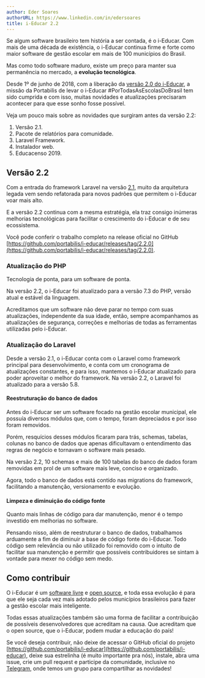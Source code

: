 ```yaml
---
author: Eder Soares
authorURL: https://www.linkedin.com/in/edersoares
title: i-Educar 2.2
---
```


Se algum software brasileiro tem história a ser contada, é o i-Educar. Com mais de uma década de existência, o i-Educar 
continua firme e forte como maior software de gestão escolar em mais de 100 municípios do Brasil.

Mas como todo software maduro, existe um preço para manter sua permanência no mercado, a **evolução tecnológica**.

<!--truncate-->

Desde 1º de junho de 2018, com a liberação da [versão 2.0 do i-Educar](https://www.youtube.com/watch?v=1C3473KxIeM), a
missão da Portabilis de levar o i-Educar #PorTodasAsEscolasDoBrasil tem sido cumprida e com isso, muitas novidades e 
atualizações precisaram acontecer para que esse sonho fosse possível.

Veja um pouco mais sobre as novidades que surgiram antes da versão 2.2:

1. Versão 2.1.
2. Pacote de relatórios para comunidade.
3. Laravel Framework.
4. Instalador web.
5. Educacenso 2019.

## Versão 2.2

Com a entrada do framework Laravel na versão [2.1](https://github.com/portabilis/i-educar/releases/tag/2.1.0), muito da
arquitetura legada vem sendo refatorada para novos padrões que permitem o i-Educar voar mais alto.

E a versão 2.2 continua com a mesma estratégia, ela traz consigo inúmeras melhorias tecnológicas para facilitar o 
crescimento do i-Educar e de seu ecossistema.

Você pode conferir o trabalho completo na release oficial no GitHub [https://github.com/portabilis/i-educar/releases/tag/2.2.0](https://github.com/portabilis/i-educar/releases/tag/2.2.0).

### Atualização do PHP

Tecnologia de ponta, para um software de ponta. 

Na versão 2.2, o i-Educar foi atualizado para a versão 7.3 do PHP, versão atual e estável da linguagem. 

Acreditamos que um software não deve parar no tempo com suas atualizações, independente da sua idade, então, sempre 
acompanhamos as atualizações de segurança, correções e melhorias de todas as ferramentas utilizadas pelo i-Educar.

### Atualização do Laravel

Desde a versão 2.1, o i-Educar conta com o Laravel como framework principal para desenvolvimento, e conta com um 
cronograma de atualizações constantes, e para isso, mantemos o i-Educar atualizado para poder aproveitar o melhor do
framework. Na versão 2.2, o Laravel foi atualizado para a versão 5.8.

#### Reestruturação do banco de dados

Antes do i-Educar ser um software focado na gestão escolar municipal, ele possuía diversos módulos que, com o tempo, 
foram depreciados e por isso foram removidos.

Porém, resquícios desses módulos ficaram para trás, schemas, tabelas, colunas no banco de dados que apenas dificultavam 
o entendimento das regras de negócio e tornavam o software mais pesado. 

Na versão 2.2, 10 schemas e mais de 100 tabelas do banco de dados foram removidas em prol de um software mais leve, 
conciso e organizado.

Agora, todo o banco de dados está contido nas migrations do framework, facilitando a manutenção, versionamento e 
evolução.

#### Limpeza e diminuição do código fonte

Quanto mais linhas de código para dar manutenção, menor é o tempo investido em melhorias no software.

Pensando nisso, além de reestruturar o banco de dados, trabalhamos arduamente a fim de diminuir a base de código fonte 
do i-Educar. Todo código sem relevância ou não utilizado foi removido com o intuito de facilitar sua manutenção e 
permitir que possíveis contribuidores se sintam à vontade para mexer no código sem medo.

## Como contribuir

O i-Educar é um [software livre](https://pt.wikipedia.org/wiki/Software_livre) e [open source](https://pt.wikipedia.org/wiki/C%C3%B3digo_aberto), 
e toda essa evolução é para que ele seja cada vez mais adotado pelos municípios brasileiros para fazer a gestão escolar 
mais inteligente.

Todas essas atualizações também são uma forma de facilitar a contribuição de possíveis desenvolvedores que acreditam na 
causa. Que acreditam que o open source, que o i-Educar, podem mudar a educação do país!

Se você deseja contribuir, não deixe de acessar o GitHub oficial do projeto [https://github.com/portabilis/i-educar](https://github.com/portabilis/i-educar), 
deixe sua estrelinha (é muito importante pra nós), instale, abra uma issue, crie um pull request e participe da 
comunidade, inclusive no [Telegram](https://t.me/ieducar), onde temos um grupo para compartilhar as novidades!
